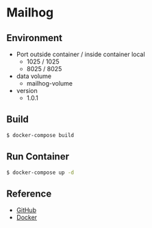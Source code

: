 # Mailhog

## Environment

- Port outside container / inside container local
  - 1025 / 1025
  - 8025 / 8025
- data volume
  - mailhog-volume
- version
  - 1.0.1

## Build

```bash
$ docker-compose build
```

## Run Container

```bash
$ docker-compose up -d
```

## Reference

- [GitHub](https://github.com/mailhog/MailHog)
- [Docker](https://hub.docker.com/r/mailhog/mailhog)
